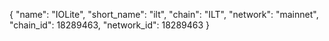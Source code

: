   {
    "name": "IOLite",
    "short_name": "ilt",
    "chain": "ILT",
    "network": "mainnet",
    "chain_id": 18289463,
    "network_id": 18289463
  }